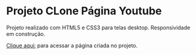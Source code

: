 # Projeto CLone Página Youtube 
 Projeto realizado com HTML5 e CSS3 para telas desktop.
 Responsividade em construção.

 [Clique aqui:](https://hannaazevedo.github.io/clone-pagina-youtube/) para acessar a página criada no projeto. 
